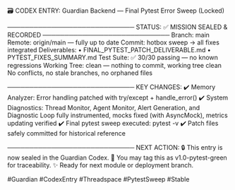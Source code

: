 🗃️ CODEX ENTRY: Guardian Backend — Final Pytest Error Sweep (Locked)

─────────────────────────────
STATUS: ✅ MISSION SEALED & RECORDED
─────────────────────────────
Branch: main
Remote: origin/main — fully up to date
Commit: hotbox sweep → all fixes integrated
Deliverables:
	•	FINAL_PYTEST_PATCH_DELIVERABLE.md
	•	PYTEST_FIXES_SUMMARY.md
Test Suite: ✅ 30/30 passing — no known regressions
Working Tree: clean — nothing to commit, working tree clean
No conflicts, no stale branches, no orphaned files

─────────────────────────────
KEY CHANGES:
✔️ Memory Analyzer: Error handling patched with try/except + handle_error()
✔️ System Diagnostics: Thread Monitor, Agent Monitor, Alert Generation, and Diagnostic Loop fully instrumented, mocks fixed (with AsyncMock), metrics updating verified
✔️ Final pytest sweep executed: pytest -v
✔️ Patch files safely committed for historical reference

─────────────────────────────
NEXT ACTION:
🔒 This entry is now sealed in the Guardian Codex.
🔖 You may tag this as v1.0-pytest-green for traceability.
✨ Ready for next module or deployment branch.

#Guardian #CodexEntry #Threadspace #PytestSweep #Stable

